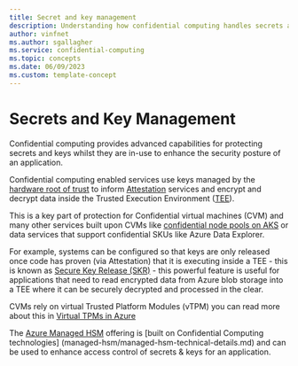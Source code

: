 ```yaml
---
title: Secret and key management
description: Understanding how confidential computing handles secrets and keys
author: vinfnet
ms.author: sgallagher
ms.service: confidential-computing
ms.topic: concepts
ms.date: 06/09/2023
ms.custom: template-concept
---
```

# Secrets and Key Management

Confidential computing provides advanced capabilities for protecting secrets and keys whilst they are in-use to enhance the security posture of an application.

Confidential computing enabled services use keys managed by the [hardware root of trust](trusted-compute-base.md#hardware-root-of-trust) to inform [Attestation](attestation.md) services and encrypt and decrypt data inside the Trusted Execution Environment ([TEE](trusted-execution-environment.md)).

This is a key part of protection for Confidential virtual machines (CVM) and many other services built upon CVMs like [confidential node pools on AKS](confidential-node-pool-aks.md) or data services that support confidential SKUs like Azure Data Explorer.

For example, systems can be configured so that keys are only released once code has proven (via Attestation) that it is executing inside a TEE - this is known as [Secure Key Release (SKR)](concept-skr-attestation.md) - this powerful feature is useful for applications that need to read encrypted data from Azure blob storage into a TEE where it can be securely decrypted and processed in the clear.

CVMs rely on virtual Trusted Platform Modules (vTPM) you can read more about this in [Virtual TPMs in Azure](virtual-tpms-in-azure-confidential-vm.md)

The [Azure Managed HSM](../key-vault/managed-hsm/overview.md) offering is [built on Confidential Computing technologies] (managed-hsm/managed-hsm-technical-details.md) and can be used to enhance access control of secrets & keys for an application.
